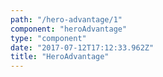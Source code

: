 ```yaml
---
path: "/hero-advantage/1"
component: "heroAdvantage"
type: "component"
date: "2017-07-12T17:12:33.962Z"
title: "HeroAdvantage"
---
```

<Flex width={1} bg="#000" p={2}>
  <HeroAdvantage
    title={'Infrastructure As Code'}
    description={'With the Serverless Framework you can define your entire Serverless application, utlizing popular Serverless technologies like AWS Lambda, with a simple yaml configuration file.'}
    img={'https://serverless.com/_/src/assets/images/dot-grid.ab343e1fdd716b7b80c667bc9eaeeb0d.png'}
  />
  <HeroAdvantage
    title={'Simple Serverless Development'}
    description={'The Serverless Framework provides a simple, intuitive CLI experience that makes it easy to develop and deploy applications to cloud platforms like AWS, Microsoft Azure, Google Cloud Platform, IBM OpenWhisk, and more.'}
    img={'https://serverless.com/_/src/assets/images/dot-grid.ab343e1fdd716b7b80c667bc9eaeeb0d.png'}
  />
  <HeroAdvantage
    title={'Provider Agnostic'}
    description={'The Serverless Framework is open source and provider agnostic, meaning you only need one tool to tap in to the power of all the cloud providers.'}
    img={'https://serverless.com/_/src/assets/images/dot-grid.ab343e1fdd716b7b80c667bc9eaeeb0d.png'}
  />
</Flex>
